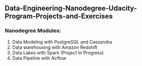 ## Data-Engineering-Nanodegree-Udacity-Program-Projects-and-Exercises 

### Nanodegree Modules:

1. Data Modeling with PostgreSQL and Cassandra 
2. Data warehousing with Amazon Redshift
3. Data Lakes with Spark (Project In Progress)
4. Data Pipeline with Airflow 


